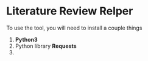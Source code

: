 # Literature Review Relper

To use the tool, you will need to install a couple things
1. **Python3**
2. Python library **Requests**
3. 
